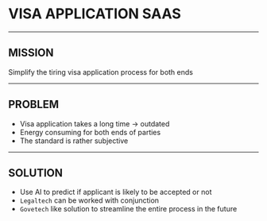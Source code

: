 # VISA APPLICATION SAAS

---

## MISSION

Simplify the tiring visa application process for both ends

---

## PROBLEM

- Visa application takes a long time -> outdated
- Energy consuming for both ends of parties
- The standard is rather subjective

---

## SOLUTION

- Use AI to predict if applicant is likely to be accepted or not
- `Legaltech` can be worked with conjunction
- `Govetech` like solution to streamline the entire process in the future
